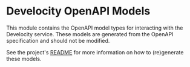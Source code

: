 # Develocity OpenAPI Models

This module contains the OpenAPI model types for interacting with the Develocity service.
These models are generated from the OpenAPI specification and should not be modified.

See the project's [README](../../../../../../../../../../README.md) for more information
on how to (re)generate these models.